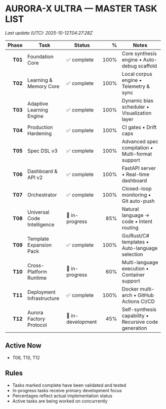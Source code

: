 # AURORA-X ULTRA — MASTER TASK LIST

_Last update (UTC): 2025-10-12T04:27:28Z_

| Phase | Task | Status | % | Notes |
|------:|------|--------|---:|-------|
| **T01** | Foundation Core | ✅ complete | 100% | Core synthesis engine • Auto-debug scaffold |
| **T02** | Learning & Memory Core | ✅ complete | 100% | Local corpus engine • Telemetry & sync |
| **T03** | Adaptive Learning Engine | ✅ complete | 100% | Dynamic bias scheduler • Visualization layer |
| **T04** | Production Hardening | ✅ complete | 100% | CI gates • Drift caps |
| **T05** | Spec DSL v3 | ✅ complete | 100% | Advanced spec compilation • Multi-format support |
| **T06** | Dashboard & API v2 | ✅ complete | 100% | FastAPI server • Real-time dashboard |
| **T07** | Orchestrator | ✅ complete | 100% | Closed-loop monitoring • Git auto-push |
| **T08** | Universal Code Intelligence | 🚀 in-progress | 85% | Natural language → code • Intent routing |
| **T09** | Template Expansion Pack | ✅ complete | 100% | Go/Rust/C# templates • Auto-language selection |
| **T10** | Cross-Platform Runtime | 🚀 in-progress | 60% | Multi-language execution • Container support |
| **T11** | Deployment Infrastructure | ✅ complete | 100% | Docker multi-arch • GitHub Actions CI/CD |
| **T12** | Aurora Factory Protocol | 🔧 in-development | 45% | Self-synthesis capability • Recursive code generation |

## Active Now

- T08, T10, T12

## Rules

- Tasks marked complete have been validated and tested
- In-progress tasks receive primary development focus
- Percentages reflect actual implementation status
- Active tasks are being worked on concurrently